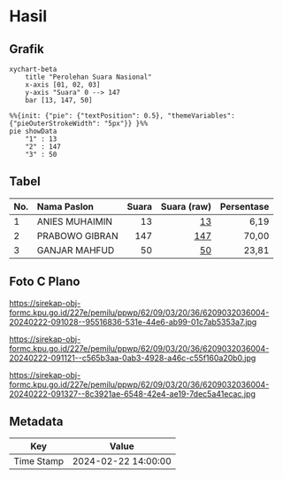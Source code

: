 # Hasil

## Grafik

```mermaid
xychart-beta
    title "Perolehan Suara Nasional"
    x-axis [01, 02, 03]
    y-axis "Suara" 0 --> 147
    bar [13, 147, 50]
```

```mermaid
%%{init: {"pie": {"textPosition": 0.5}, "themeVariables": {"pieOuterStrokeWidth": "5px"}} }%%
pie showData
    "1" : 13
    "2" : 147
    "3" : 50
```

## Tabel

| No. | Nama Paslon    | Suara | Suara (raw) | Persentase |
|:--- |:-------------- | -----:| -----------:| ----------:|
| 1   | ANIES MUHAIMIN | 13    | [13][p-1]   | 6,19       |
| 2   | PRABOWO GIBRAN | 147   | [147][p-2]  | 70,00      |
| 3   | GANJAR MAHFUD  | 50    | [50][p-3]   | 23,81      |


[p-1]: https://github.com/gigit-pemilu/pemilu-2024/blob/main/pilpres/hitung-suara/sub/62-kalimantan-tengah/sub/09-lamandau/sub/03-bulik/sub/2036-bukit-indah/sub/004-tps/sub/paslon-1.txt
[p-2]: https://github.com/gigit-pemilu/pemilu-2024/blob/main/pilpres/hitung-suara/sub/62-kalimantan-tengah/sub/09-lamandau/sub/03-bulik/sub/2036-bukit-indah/sub/004-tps/sub/paslon-2.txt
[p-3]: https://github.com/gigit-pemilu/pemilu-2024/blob/main/pilpres/hitung-suara/sub/62-kalimantan-tengah/sub/09-lamandau/sub/03-bulik/sub/2036-bukit-indah/sub/004-tps/sub/paslon-3.txt

## Foto C Plano

https://sirekap-obj-formc.kpu.go.id/227e/pemilu/ppwp/62/09/03/20/36/6209032036004-20240222-091028--95516836-531e-44e6-ab99-01c7ab5353a7.jpg

https://sirekap-obj-formc.kpu.go.id/227e/pemilu/ppwp/62/09/03/20/36/6209032036004-20240222-091121--c565b3aa-0ab3-4928-a46c-c55f160a20b0.jpg

https://sirekap-obj-formc.kpu.go.id/227e/pemilu/ppwp/62/09/03/20/36/6209032036004-20240222-091327--8c3921ae-6548-42e4-ae19-7dec5a41ecac.jpg


## Metadata

| Key        | Value               |
| ---------- | ------------------- |
| Time Stamp | 2024-02-22 14:00:00 |



